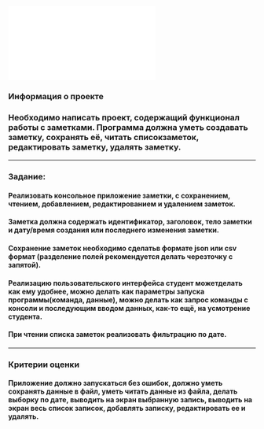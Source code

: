![gNotes commandline read.me](gntsc.md)

### Информация о проекте
### Необходимо написать проект, содержащий функционал работы с заметками. Программа должна уметь создавать заметку, сохранять её, читать списокзаметок, редактировать заметку, удалять заметку.
___
### Задание:
#### Реализовать консольное приложение **заметки**, с **сохранением**, **чтением**, **добавлением**, **редактированием** и **удалением** заметок.
#### Заметка должна содержать **идентификатор**, **заголовок**, **тело** заметки и **дату/время** создания или последнего изменения заметки.
#### Сохранение заметок необходимо сделатьв формате json или csv формат (разделение полей рекомендуется делать черезточку с запятой).
#### Реализацию пользовательского интерфейса студент можетделать как ему удобнее, можно делать как параметры запуска программы(команда, данные), можно делать как запрос команды с консоли и последующим вводом данных, как-то ещё, на усмотрение студента.
#### При чтении списка заметок реализовать фильтрацию по дате.
___
### Критерии оценки
#### Приложение должно запускаться без ошибок, должно уметь сохранять данные в файл, уметь читать данные из файла, делать выборку по дате, выводить на экран выбранную запись, выводить на экран весь список записок, добавлять записку, редактировать ее и удалять.
